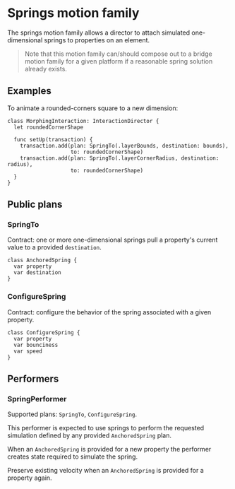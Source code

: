 # Springs motion family

The springs motion family allows a director to attach simulated one-dimensional springs to properties on an element.

> Note that this motion family can/should compose out to a bridge motion family for a given platform if a reasonable spring solution already exists.

## Examples

To animate a rounded-corners square to a new dimension:

    class MorphingInteraction: InteractionDirector {
      let roundedCornerShape
      
      func setUp(transaction) {
        transaction.add(plan: SpringTo(.layerBounds, destination: bounds),
                        to: roundedCornerShape)
        transaction.add(plan: SpringTo(.layerCornerRadius, destination: radius),
                        to: roundedCornerShape)
      }
    }

## Public plans

### SpringTo

Contract: one or more one-dimensional springs pull a property's current value to a provided `destination`.

    class AnchoredSpring {
      var property
      var destination
    }

### ConfigureSpring

Contract: configure the behavior of the spring associated with a given property.

    class ConfigureSpring {
      var property
      var bounciness
      var speed
    }

## Performers

### SpringPerformer

Supported plans: `SpringTo`, `ConfigureSpring`.

This performer is expected to use springs to perform the requested simulation defined by any provided `AnchoredSpring` plan.

When an `AnchoredSpring` is provided for a new property the performer creates state required to simulate the spring.

Preserve existing velocity when an `AnchoredSpring` is provided for a property again.
